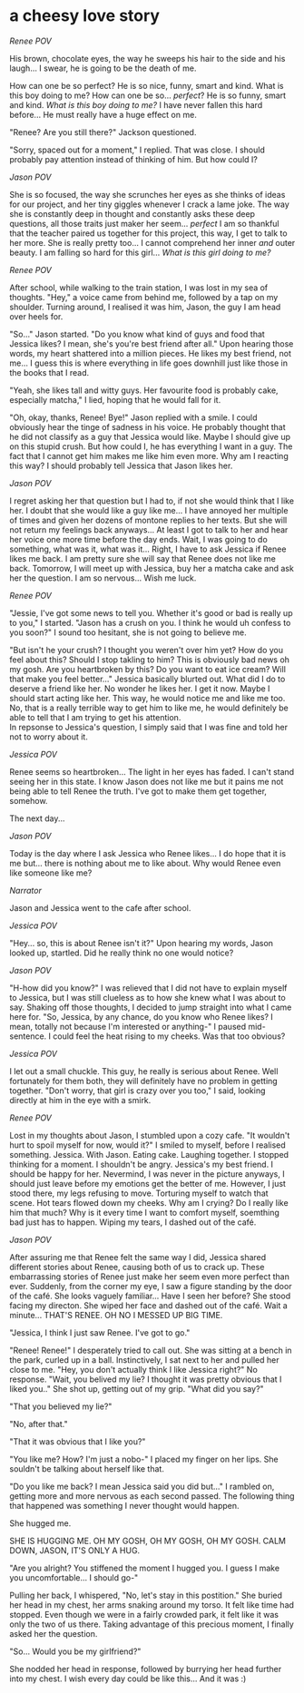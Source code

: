 # a cheesy love story 

*Renee POV* 

  His brown, chocolate eyes, the way he sweeps his hair to the side and his laugh... 
I swear, he is going to be the death of me. 

How can one be so perfect? 
He is so nice, funny, smart and kind. 
What is this boy doing to me? 
How can one be so... *perfect*? 
He is so funny, smart and kind. 
*What is this boy doing to me?* 
I have never fallen this hard before... 
He must really have a huge effect on me.

  "Renee? Are you still there?" Jackson questioned.

  "Sorry, spaced out for a moment," I replied. 
That was close. 
I should probably pay attention instead of thinking of him. 
But how could I?
 

*Jason POV* 

  She is so focused, the way she scrunches her eyes as she thinks of ideas for our project, and her tiny giggles whenever I crack a lame joke. 
The way she is constantly deep in thought and constantly asks these deep questions,
all those traits just maker her seem... *perfect* 
I am so thankful that the teacher paired us together for this project, this way, I get to talk to her more. 
She is really pretty too... 
I cannot comprehend her inner *and* outer beauty. 
I am falling so hard for this girl... 
*What is this girl doing to me?* 

*Renee POV* 

  After school, while walking to the train station, I was lost in my sea of thoughts. 
"Hey," a voice came from behind me, followed by a tap on my shoulder. 
Turning around, I realised it was him, Jason, the guy I am head over heels for. 

  "So..." Jason started. "Do you know what kind of guys and food that Jessica likes? I mean, she's you're best friend after all." 
Upon hearing those words, my heart shattered into a million pieces. 
He likes my best friend, not me... 
I guess this is where everything in life goes downhill just like those in the books that I read.

  "Yeah, she likes tall and witty guys. Her favourite food is probably cake, especially matcha," I lied, hoping that he would fall for it. 

  "Oh, okay, thanks, Renee! Bye!" Jason replied with a smile. 
I could obviously hear the tinge of sadness in his voice. 
He probably thought that he did not classify as a guy that Jessica would like. 
Maybe I should give up on this stupid crush. 
But how could I, he has everything I want in a guy. 
The fact that I cannot get him makes me like him even more. 
Why am I reacting this way? 
I should probably tell Jessica that Jason likes her. 

*Jason POV* 

  I regret asking her that question but I had to, if not she would think that I like her. 
I doubt that she would like a guy like me... 
I have annoyed her multiple of times and given her dozens of montone replies to her texts. 
But she will not return my feelings back anyways... 
At least I got to talk to her and hear her voice one more time before the day ends.
Wait, I was going to do something, what was it, what was it... 
Right, I have to ask Jessica if Renee likes me back. 
I am pretty sure she will say that Renee does not like me back. 
Tomorrow, I will meet up with Jessica, buy her a matcha cake and ask her the question. 
I am so nervous... Wish me luck. 

*Renee POV* 

  "Jessie, I've got some news to tell you. Whether it's good or bad is really up to you," I started. 
"Jason has a crush on you. I think he would uh confess to you soon?" 
I sound too hesitant, she is not going to believe me. 

"But isn't he your crush? 
I thought you weren't over him yet? 
How do you feel about this? 
Should I stop takling to him? 
This is obviously bad news oh my gosh. 
Are you heartbroken by this?
Do you want to eat ice cream? 
Will that make you feel better..." Jessica basically blurted out. 
What did I do to deserve a friend like her. 
No wonder he likes her. 
I get it now. 
Maybe I should start acting like her. 
This way, he would notice me and like me too. 
No, that is a really terrible way to get him to like me, he would definitely be able to tell that I am trying to get his attention.  
In repsonse to Jessica's question, I simply said that I was fine and told her not to worry about it. 

*Jessica POV*

Renee seems so heartbroken... 
The light in her eyes has faded. I can't stand seeing her in this state.
I know Jason does not like me but it pains me not being able to tell Renee the truth. 
I've got to make them get together, somehow.

The next day...

*Jason POV* 

Today is the day where I ask Jessica who Renee likes... 
I do hope that it is me but... there is nothing about me to like about. 
Why would Renee even like someone like me?

*Narrator* 

Jason and Jessica went to the cafe after school. 

*Jessica POV*

"Hey... so, this is about Renee isn't it?"
Upon hearing my words, Jason looked up, startled. 
Did he really think no one would notice?

*Jason POV*

"H-how did you know?"
I was relieved that I did not have to explain myself to Jessica, but I was still clueless as to how she knew what I was about to say. 
Shaking off those thoughts, I decided to jump straight into what I came here for.
"So, Jessica, by any chance, do you know who Renee likes? I mean, totally not because I'm interested or anything-" 
I paused mid-sentence.
I could feel the heat rising to my cheeks. 
Was that too obvious?

*Jessica POV*

I let out a small chuckle. 
This guy, he really is serious about Renee. 
Well fortunately for them both, they will definitely have no problem in getting together. 
"Don't worry, that girl is crazy over you too," I said, looking directly at him in the eye with a smirk.

*Renee POV*

Lost in my thoughts about Jason, I stumbled upon a cozy cafe. 
"It wouldn't hurt to spoil myself for now, would it?"
I smiled to myself, before I realised something.
Jessica.
With Jason.
Eating cake.
Laughing together.
I stopped thinking for a moment. 
I shouldn't be angry. 
Jessica's my best friend. 
I should be happy for her.
Nevermind, I was never in the picture anyways, I should just leave before my emotions get the better of me. 
However, I just stood there, my legs refusing to move. 
Torturing myself to watch that scene. 
Hot tears flowed down my cheeks. 
Why am I crying? 
Do I really like him that much? 
Why is it every time I want to comfort myself, soemthing bad just has to happen.
Wiping my tears, I dashed out of the café.

*Jason POV* 

After assuring me that Renee felt the same way I did, Jessica shared different stories about Renee, causing both of us to crack up. 
These embarrassing stories of Renee just make her seem even more perfect than ever. 
Suddenly, from the corner my eye, I saw a figure standing by the door of the café. 
She looks vaguely familiar... Have I seen her before? 
She stood facing my directon. 
She wiped her face and dashed out of the café. 
Wait a minute... 
THAT'S RENEE. 
OH NO I MESSED UP BIG TIME.

"Jessica, I think I just saw Renee. I've got to go."

"Renee! Renee!" I desperately tried to call out. 
She was sitting at a bench in the park, curled up in a ball. 
Instinctively, I sat next to her and pulled her close to me. 
"Hey, you don't actually think I like Jessica right?" 
No response. 
"Wait, you belived my lie? I thought it was pretty obvious that I liked you.." 
She shot up, getting out of my grip. 
"What did you say?" 

"That you believed my lie?" 

"No, after that." 

"That it was obvious that I like you?" 

"You like me? How? I'm just a nobo-" 
I placed my finger on her lips. 
She souldn't be talking about herself like that. 

"Do you like me back? I mean Jessica said you did but..." 
I rambled on, getting more and more nervous as each second passed. 
The following thing that happened was something I never thought would happen. 
 
She hugged me. 

SHE IS HUGGING ME. 
OH MY GOSH, OH MY GOSH, OH MY GOSH. 
CALM DOWN, JASON, IT'S ONLY A HUG. 

"Are you alright? You stiffened the moment I hugged you. I guess I make you uncomfortable... I should go-" 

Pulling her back, I whispered, "No, let's stay in this postition." 
She buried her head in my chest, her arms snaking around my torso. 
It felt like time had stopped. 
Even though we were in a fairly crowded park, it felt like it was only the two of us there. 
Taking advantage of this precious moment, I finally asked her the question. 

"So... Would you be my girlfriend?" 

She nodded her head in response, followed by burrying her head further into my chest. 
I wish every day could be like this... 
And it was :)
